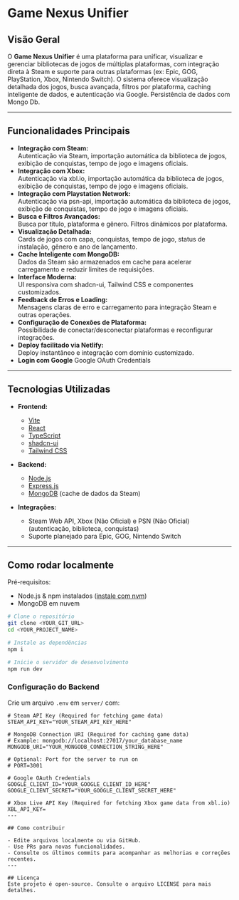 # Game Nexus Unifier

## Visão Geral

O **Game Nexus Unifier** é uma plataforma para unificar, visualizar e gerenciar bibliotecas de jogos de múltiplas plataformas, com integração direta à Steam e suporte para outras plataformas (ex: Epic, GOG, PlayStation, Xbox, Nintendo Switch). O sistema oferece visualização detalhada dos jogos, busca avançada, filtros por plataforma, caching inteligente de dados, e autenticação via Google. 
Persistência de dados com Mongo Db.

---

## Funcionalidades Principais

- **Integração com Steam:**  
  Autenticação via Steam, importação automática da biblioteca de jogos, exibição de conquistas, tempo de jogo e imagens oficiais.
- **Integração com Xbox:**  
Autenticação via xbl.io, importação automática da biblioteca de jogos, exibição de conquistas, tempo de jogo e imagens oficiais.
- **Integração com Playstation Network:**  
Autenticação via psn-api, importação automática da biblioteca de jogos, exibição de conquistas, tempo de jogo e imagens oficiais.
- **Busca e Filtros Avançados:**  
  Busca por título, plataforma e gênero. Filtros dinâmicos por plataforma.
- **Visualização Detalhada:**  
  Cards de jogos com capa, conquistas, tempo de jogo, status de instalação, gênero e ano de lançamento.
- **Cache Inteligente com MongoDB:**  
  Dados da Steam são armazenados em cache para acelerar carregamento e reduzir limites de requisições.
- **Interface Moderna:**  
  UI responsiva com shadcn-ui, Tailwind CSS e componentes customizados.
- **Feedback de Erros e Loading:**  
  Mensagens claras de erro e carregamento para integração Steam e outras operações.
- **Configuração de Conexões de Plataforma:**  
  Possibilidade de conectar/desconectar plataformas e reconfigurar integrações.
- **Deploy facilitado via Netlify:**  
  Deploy instantâneo e integração com domínio customizado.
- **Login com Google**
  Google OAuth Credentials
---

## Tecnologias Utilizadas

- **Frontend:**  
  - [Vite](https://vitejs.dev/)  
  - [React](https://react.dev/)  
  - [TypeScript](https://www.typescriptlang.org/)  
  - [shadcn-ui](https://ui.shadcn.com/)  
  - [Tailwind CSS](https://tailwindcss.com/)

- **Backend:**  
  - [Node.js](https://nodejs.org/)  
  - [Express.js](https://expressjs.com/)  
  - [MongoDB](https://www.mongodb.com/) (cache de dados da Steam)

- **Integrações:**  
  - Steam Web API, Xbox (Não Oficial) e PSN (Não Oficial) (autenticação, biblioteca, conquistas)
  - Suporte planejado para Epic, GOG, Nintendo Switch

---

## Como rodar localmente

Pré-requisitos:  
- Node.js & npm instalados ([instale com nvm](https://github.com/nvm-sh/nvm#installing-and-updating))
- MongoDB em nuvem

```sh
# Clone o repositório
git clone <YOUR_GIT_URL>
cd <YOUR_PROJECT_NAME>

# Instale as dependências
npm i

# Inicie o servidor de desenvolvimento
npm run dev
```

### Configuração do Backend

Crie um arquivo `.env` em `server/` com:

```
# Steam API Key (Required for fetching game data)
STEAM_API_KEY="YOUR_STEAM_API_KEY_HERE"

# MongoDB Connection URI (Required for caching game data)
# Example: mongodb://localhost:27017/your_database_name
MONGODB_URI="YOUR_MONGODB_CONNECTION_STRING_HERE"

# Optional: Port for the server to run on
# PORT=3001

# Google OAuth Credentials
GOOGLE_CLIENT_ID="YOUR_GOOGLE_CLIENT_ID_HERE"
GOOGLE_CLIENT_SECRET="YOUR_GOOGLE_CLIENT_SECRET_HERE"

# Xbox Live API Key (Required for fetching Xbox game data from xbl.io)
XBL_API_KEY=
---

## Como contribuir

- Edite arquivos localmente ou via GitHub.
- Use PRs para novas funcionalidades.
- Consulte os últimos commits para acompanhar as melhorias e correções recentes.
---

## Licença
Este projeto é open-source. Consulte o arquivo LICENSE para mais detalhes.